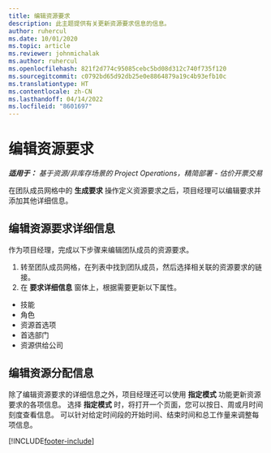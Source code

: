```yaml
---
title: 编辑资源要求
description: 此主题提供有关更新资源要求信息的信息。
author: ruhercul
ms.date: 10/01/2020
ms.topic: article
ms.reviewer: johnmichalak
ms.author: ruhercul
ms.openlocfilehash: 821f2d774c95085cebc5bd08d312c740f735f120
ms.sourcegitcommit: c0792bd65d92db25e0e8864879a19c4b93efb10c
ms.translationtype: HT
ms.contentlocale: zh-CN
ms.lasthandoff: 04/14/2022
ms.locfileid: "8601697"
---
```

# <a name="edit-a-resource-requirement"></a>编辑资源要求

_**适用于：** 基于资源/非库存场景的 Project Operations，精简部署 - 估价开票交易_

在团队成员网格中的 **生成要求** 操作定义资源要求之后，项目经理可以编辑要求并添加其他详细信息。

## <a name="edit-resource-requirement-details"></a>编辑资源要求详细信息

作为项目经理，完成以下步骤来编辑团队成员的资源要求。

1. 转至团队成员网格，在列表中找到团队成员，然后选择相关联的资源要求的链接。
2. 在 **要求详细信息** 窗体上，根据需要更新以下属性。

- 技能
- 角色
- 资源首选项
- 首选部门
- 资源供给公司

## <a name="edit-resource-assignment-contours"></a>编辑资源分配信息

除了编辑资源要求的详细信息之外，项目经理还可以使用 **指定模式** 功能更新资源要求的各项信息。 选择 **指定模式** 时，将打开一个页面，您可以按日、周或月时间刻度查看信息。 可以针对给定时间段的开始时间、结束时间和总工作量来调整每项信息。

[!INCLUDE[footer-include](../includes/footer-banner.md)]